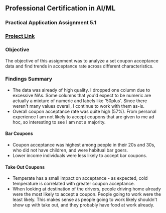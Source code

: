 ## Professional Certification in AI/ML
### Practical Application Assignment 5.1
### [Project Link](https://github.com/Raesu/pcmlai)

### Objective
The objective of this assignment was to analyze a set coupon acceptance data and find trends in acceptance rate across different characteristics.

### Findings Summary
- The data was already of high quality. I dropped one column due to excessive NAs. Some columns that you'd expect to be numeric are actually a mixture of numeric and labels like '50plus'. Since there weren't many values overall, I continue to work with them as-is.
- Overall coupon acceptance rate was quite high (57%). From personal experience I am not likely to accept coupons that are given to me ad hoc, so interesting to see I am not a majority.

#### Bar Coupons
- Coupon acceptance was highest among people in their 20s and 30s, who did not have children, and were habitual bar goers.
- Lower income individuals were less likely to accept bar coupons.

#### Take Out Coupons
- Temperate has a small impact on acceptance - as expected, cold temperature is correlated with greater coupon acceptance.
- When looking at destination of the drivers, people driving home already were the most likely to accept a coupon. People going to work were the least likely. This makes sense as people going to work likely shouldn't show up with take out, and they probably have food at work already.